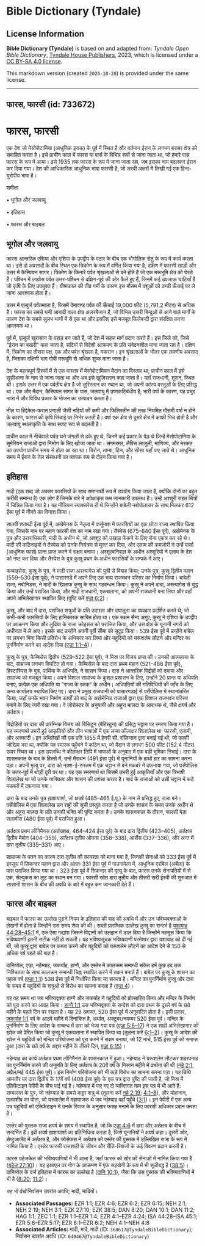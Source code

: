 # Bible Dictionary (Tyndale)

## License Information

**Bible Dictionary (Tyndale)** is based on and adapted from: _Tyndale Open Bible Dictionary_, [Tyndale House Publishers](https://tyndaleopenresources.com/), 2023, which is licensed under a [CC BY-SA 4.0 license](https://creativecommons.org/licenses/by-sa/4.0/legalcode.en).

This markdown version (created `2025-10-20`) is provided under the same license.



--------------------------------

## फारस, फारसी (id: 733672)

फारस, फारसी
===========

एक देश जो मेसोपोटामिया (आधुनिक इराक) के पूर्व में स्थित है और वर्तमान ईरान के लगभग बराबर क्षेत्र को समाहित करता है। इसे प्राचीन काल में फारस या पार्स के विभिन्न रूपों से जाना जाता था, जो हमारे पास फारस के रूप में आया। इसे 1935 तक फारस के रूप में जाना जाता रहा, जब इसका नाम बदलकर ईरान कर दिया गया। देश की आधिकारिक आधुनिक भाषा फारसी है, जो अरबी अक्षरों में लिखी गई एक हिन्द\-युरोपीय भाषा है।

समीक्षा

• भूगोल और जलवायु

• इतिहास

• फारस और बाइबल

भूगोल और जलवायु
---------------

फारस आन्तरिक एशिया और एशिया के उपद्वीप के पठार के बीच एक भौगोलिक सेतु के रूप में कार्य करता था। इसे दो अवसादों के बीच स्थित एक त्रिकोण के रूप में वर्णित किया गया है, दक्षिण में फारसी खाड़ी और उत्तर में कैस्पियन सागर। त्रिकोण के किनारे पर्वत श्रृंखलाओं से बने होते हैं जो एक मरूभूमि क्षेत्र को घेरते हैं। पश्चिम में ज़ाग्रोस पर्वत उत्तर\-पश्चिम से दक्षिण\-पूर्व की ओर फैले हुए हैं, जिनमें कई उपजाऊ घाटियाँ हैं जो कृषि के लिए उपयुक्त हैं। ग्रीष्मकाल की तीव्र गर्मी के कारण इस मौसम में पशुओं को ठण्डी ऊँचाई पर ले जाना आवश्यक होता है।

उत्तर में एल्बुर्ज पर्वतमाला है, जिसमें देमावण्ड पर्वत की ऊँचाई 19,000 फीट (5,791\.2 मीटर) से अधिक है। फारस का सबसे घनी आबादी वाला क्षेत्र अज़रबैजान है, जो विभिन्न उत्तरी बिन्दुओं से आने वाले मार्गों के कारण देश के सबसे सुलभ भागों में से एक था और इसलिए इसे मजबूत किलेबन्दी द्वारा संरक्षित करना आवश्यक था।

पूर्व में, एल्बुर्ज खुरासान के पहाड़ बन जाते हैं, जो देश में सहज मार्ग प्रदान करते हैं। इस जिले को, जिसे "ईरान का बखरी" कहा जाता है, सदियों से विदेशी आक्रमण के प्रति संवेदनशील माना जाता रहा है। दक्षिण में, त्रिकोण का तीसरा पक्ष, एक और पर्वत श्रृंखला है, मकरान। इन श्रृंखलाओं के भीतर एक लवणीय अवसाद है, जिसका दक्षिणी भाग गोबी मरूभूमि से अधिक शुष्क माना जाता है।

देश के महत्वपूर्ण हिस्सों में से एक वास्तव में मेसोपोटामियन मैदान का विस्तार था; प्राचीन काल में इसे सुसीआना के नाम से जाना जाता था और अब इसे खुज़िस्तान कहा जाता है। यहाँ राजधानी, शूशन, स्थित थी। इसके उत्तर में एक पर्वतीय क्षेत्र है जो लुरिस्तान का स्थान था, जो अपनी कांस्य वस्तुओं के लिए प्रसिद्ध था। एक और मैदान, कैस्पियन सागर के पास, जलवायु में उष्णकटिबंधीय है; भारी वर्षा के कारण, यह प्रचुर मात्रा में और विविध प्रकार के भोजन का उत्पादन करता है।

नील या हिद्देकेल\-फरात प्रणाली जैसी नदियों की कमी और फिलिस्तीन की तरह नियमित मौसमी वर्षा न होने के कारण, फारस की कृषि सिंचाई पर निर्भर करती है। वर्षा एक क्षेत्र से दूसरे क्षेत्र में काफी भिन्न होती है और जलवायु स्थलाकृति के साथ स्पष्ट रूप से बदलती है।

प्राचीन काल में नीचेवाले पर्वत घने जंगलों से ढके हुए थे, जिनमें कई प्रकार के पेड़ थे जिन्हें मेसोपोटामिया के सुमेरियन राजाओं द्वारा निर्माण के लिए खोजा जाता था। संगमरमर, लैपिस लाजुली, माणिक्य, और मरकत का उपयोग प्राचीन समय से होता आ रहा था। यिरोन, ताम्बा, टिन, और सीसा यहाँ पाए जाते थे। आधुनिक समय में ईरान के तेल संसाधनों का व्यापक रूप से दोहन किया गया है।

इतिहास
------

मादी (एक शब्द जो अक्सर फारसियों के साथ समानार्थी रूप में उपयोग किया जाता है, क्योंकि दोनों का बहुत करीबी सम्बन्ध है) एक लोग हैं जिनके बारे में अपेक्षाकृत कम जानकारी उपलब्ध है। उन्हें अश्शूरी राहत चित्रों में चित्रित किया गया है। यह मीडियन स्याक्सरेस ही थे जिन्होंने बाबेली नबोपोलासर के साथ मिलकर 612 ईसा पूर्व में नीनवे का विनाश किया।

सातवीं शताब्दी ईसा पूर्व में, अखेमेनस के नेतृत्व में पार्सुमाश में फारसियों का एक छोटा राज्य स्थापित किया गया, जिसके नाम पर महान फारसी वंश का नाम रखा गया। तैस्पेस (675–640 ईसा पूर्व), अखेमेनस के पुत्र और उत्तराधिकारी, मादी के अधीन थे, जो अश्शूर को उखाड़ फेंकने के लिए सेना एकत्र कर रहे थे। मादी की कठिनाइयों ने तैस्पेस को उनके नियंत्रण से मुक्त कर दिया, और एलाम की कमजोरी ने उन्हें पार्सा (आधुनिक फार्स) प्रान्त प्राप्त करने में सक्षम बनाया। अश्शूरबनिपाल के अधीन अश्शूरियों ने एलाम के देश को नष्ट कर दिया और तैस्पेस के पुत्र कुस्रू प्रथम के अधीन फारसियों के सम्पर्क में आए।

कम्बाइसेस, कुस्रू के पुत्र, ने मादी राजा अस्त्यागेस की पुत्री से विवाह किया; उनके पुत्र, कुस्रू द्वितीय महान (559–530 ईसा पूर्व), ने पासारगडे में अपने लिए एक भव्य राजभवन परिसर का निर्माण किया। बाबेली राजा, नबोनिडस, ने मादी के खिलाफ कुस्रू के साथ गठबन्धन किया। कुस्रू ने अपने दादा, अस्त्यागेस से युद्ध किया और उन्हें पराजित किया, और मादी राजधानी, एकबाताना, को अपनी राजधानी बना लिया और वहाँ अपने अभिलेखागार स्थापित किए (पुष्टि करें [एज्रा 6:2](https://ref.ly/Ezra6:2))।

कुस्रू, और बाद में दारा, पराजित शत्रुओं के प्रति उदारता और दयालुता का व्यवहार प्रदर्शित करते थे, जो कभी\-कभी फारसियों के लिए हानिकारक साबित होता था। एक सक्षम सैन्य अगुए, कुस्रू ने एशिया के उपद्वीप पर आक्रमण किया और लुदिया के राजा क्रोइसस को पराजित किया, और उस क्षेत्र के यूनानी नगरों को अधीनता में ले आए। इसके बाद उन्होंने अपनी पूर्वी सीमा को सुदृढ़ किया। 539 ईसा पूर्व में उन्होंने बाबेल पर लगभग बिना किसी प्रतिरोध के अधिकार कर लिया और यहूदियों को यरूशलेम लौटने और मन्दिर का पुनर्निर्माण करने का आदेश दिया ([एज्रा 1:1–4](https://ref.ly/Ezra1:1-Ezra1:4))।

कुस्रू के पुत्र, कैम्बिसेस द्वितीय (529–522 ईसा पूर्व), ने मिस्र पर विजय प्राप्त की। उनकी आत्महत्या के बाद, साम्राज्य लगभग विघटित हो गया। कैम्बिसेस के बाद दारा प्रथम महान (521–486 ईसा पूर्व), हिस्टास्पिस के पुत्र, पार्थिया के अधिपति, ने शासन किया। दारा ने आन्तरिक विद्रोहों को दबाया और साम्राज्य को मजबूत किया। अपने विशाल साम्राज्य के कुशल प्रशासन के लिए, उन्होंने 20 प्रान्त या अधिपति बनाए, प्रत्येक एक अधिपति या "राज्य के रक्षक" के अधीन। अधिपतियों की गतिविधियों की जाँच के लिए अन्य कार्यालय स्थापित किए गए। दारा ने प्रमुख राजधानी को पासारगडाई से पर्सेपोलिस में स्थानांतरित किया, जहाँ उनके भवन निर्माण कार्यों को बाद के अखेमेनिड राजाओं द्वारा एक विशाल राजभवन परिसर बनाने के लिए जारी रखा गया। वे ज़ोरोस्टर के अनुयायी और अहुरा माज़दा के आराधक थे, जैसे क्षयर्ष और अर्तक्षत्र।

विद्रोहियों पर दारा की प्रारम्भिक विजय को बिसिटून (बेहिस्टुन) की प्रसिद्ध चट्टान पर स्मरण किया गया है। यह स्मरणार्थ उभरी हुई आकृतियों और तीन भाषाओं में एक लम्बा कीलाक्षर शिलालेख था: फारसी, एलामी, और अक्कादी। इन अभिलेखों की एक प्रति 1855 में हेनरी सी. रॉलिन्सन द्वारा बनाई गई थी, जो काफी जोखिम भरा था, क्योंकि यह स्मारक पहुँचने में कठिन था, जो मैदान से लगभग 500 फीट (152\.4 मीटर) ऊपर स्थित था। इस उपलब्धि ने कीलाक्षर लिपि में भाषाओं के अनुवाद में एक बड़ी भूमिका निभाई। दारा के शासनकाल के बाद के हिस्से में, उन्हें मैराथन (491 ईसा पूर्व) में यूनानियों के हाथों हार का सामना करना पड़ा। अपनी मृत्यु पर, दारा को नक़्श\-ई\-रुस्तम में एक चट्टान से बने मकबरे में दफनाया गया, जो पर्सेपोलिस के उत्तर\-पूर्व में थोड़ी दूरी पर था। यह एक स्मरणार्थ था जिसमें उभरी हुई आकृतियाँ और एक त्रिभाषी शिलालेख था जो उनके व्यक्तित्व और शासन की प्रशंसा करता है। बाद के राजाओं को उसी चट्टान में कटे मकबरों में दफनाया गया।

दारा के बाद उनके पुत्र ख़शायार्शा, जो क्षयर्ष (485–465 ई.पू.) के नाम से प्रसिद्ध हुए, राजा बने। पर्सेपोलिस में एक शिलालेख उन राष्ट्रों की सूची प्रस्तुत करता है जो उनके शासन के समय उनके अधीन थे और अहुरा माज़दा के प्रति उनकी भक्ति की पुष्टि करता है। उनके शासनकाल के दौरान, फारसी बेड़ा सलामीस (480 ईसा पूर्व) में पराजित हुआ।

अर्तक्षत्र प्रथम लोंगिमैनस (अर्तख्शथ्र, 464–424 ईसा पूर्व) के बाद दारा द्वितीय (423–405\), अर्तक्षत्र द्वितीय मेमोन (404–359\), अर्तक्षत्र तृतीय ओकस (358–338\), आर्सेस (337–336\), और अन्त में दारा तृतीय (335–331\) आए।

साम्राज्य के पतन का कारण दारा तृतीय की कायरता को माना गया है, जिनकी सेनाओं को 333 ईसा पूर्व में इस्सुस में सिकन्दर महान द्वारा और अंततः 331 ईसा पूर्व में गाउगामेला में, आधुनिक एरबिल (अर्बेला) के पास पराजित किया गया था। 323 ईसा पूर्व में सिकन्दर की मृत्यु के बाद, फारस उनके सेनापतियों में से एक, सेल्युकस का लूट का स्थान बन गया। फारसी स्रोत दारा तृतीय और तीसरी सदी ईस्वी की शुरुआत में सासानी शासन के बीच की अवधि के बारे में बहुत कम जानकारी देते हैं।

फारस और बाइबल
-------------

बाइबल में फारस का उल्लेख पुराने नियम के इतिहास की बाद की अवधि में और उन भविष्यवक्ताओं के लेखनों में होता है जिन्होंने उस समय सेवा की थी। सबसे प्रारम्भिक उल्लेख कुस्रू का सन्दर्भ है [यशायाह 44:28–45:1](https://ref.ly/Isa44:28-Isa45:1) में, एक ऐसा गद्यांश जिसने विद्वानों को उलझन में डाल दिया है जिन्होंने महसूस किया कि भविष्यवाणी इतनी सटीक नहीं हो सकती। यह भविष्यसूचक भविष्यवाणी परमेश्वर द्वारा यशायाह को दी गई थी, जो कुस्रू द्वारा बाबेल पर कब्जा करने और यहूदियों को यरूशलेम लौटने का आदेश देने से 150 से अधिक वर्ष पहले की बात है।

दानिय्येल, एज्रा, नहेम्याह, जकर्याह, हाग्गै, और एस्तेर में कालक्रम सम्बन्धी संकेत हमें कुछ हद तक निश्चितता के साथ कालक्रम सम्बन्धी चिह्न स्थापित करने में सक्षम बनाते हैं। बाबेल पर कुस्रू के शासन का पहला वर्ष ([एज्रा 1:1](https://ref.ly/Ezra1:1)) 538 ईसा पूर्व में निर्धारित किया जा सकता है। मन्दिर का पुनर्निर्माण कुस्रू और दारा के समय में यहूदियों के शत्रुओं से विरोध का सामना करता है ([एज्रा 4](https://ref.ly/Ezra4:1-Ezra4:24))।

यह वह समय था जब भविष्यद्वक्ता हाग्गै और जकर्याह ने यहूदियों को प्रोत्साहित किया और मन्दिर के निर्माण को पूरा करने का आग्रह किया। [हाग्गै 1:1](https://ref.ly/Hag1:1) उस भविष्यद्वक्ता के सन्देश को दारा प्रथम के दूसरे वर्ष के छठे महीने के पहले दिन पर रखता है। यह 29 अगस्त, 520 ईसा पूर्व में अनुवादित होता है। इसी प्रकार, [जकर्याह 1:1](https://ref.ly/Zech1:1) वर्ष के आठवें महीने में दिनांकित है, अर्थात, अक्टूबर/नवम्बर 520 ईसा पूर्व। मन्दिर के पुनर्निर्माण के लिए आदेश के सम्बन्ध में दारा को भेजा गया पत्र ([एज्रा 5:6–17](https://ref.ly/Ezra5:6-Ezra5:17)) ने एक शाही अभिलेखागार की खोज को प्रेरित किया जो कुस्रू ने एकबाताना में स्थापित किया था (तुलना करें [6:1–2](https://ref.ly/Ezra6:1-Ezra6:2))। कुस्रू के आदेश की खोज ने यहूदियों को मन्दिर परियोजना को पूरा करने में सक्षम बनाया, जो 12 मार्च, 515 ईसा पूर्व को समाप्त हुआ (दारा के छठे वर्ष के अद्दार महीने के तीसरे दिन, [एज्रा 6:15](https://ref.ly/Ezra6:15))।

नहेम्याह का कार्य अर्तक्षत्र प्रथम लोंगिमैनस के शासनकाल में हुआ। नहेम्याह ने यरूशलेम लौटकर शहरपनाह का पुनर्निर्माण करने की अनुमति के लिए अर्तक्षत्र के 20वें वर्ष के निसान महीने में प्रार्थना की थी ([नहे 2:1](https://ref.ly/Neh2:1), अप्रैल/मई 445 ईसा पूर्व)। इस निर्माण परियोजना को भी कड़े विरोध का सामना करना पड़ा। यह तिथि आमतौर पर दारा द्वितीय के 17वें वर्ष (408 ईसा पूर्व) के एक पत्र द्वारा पुष्टि की जाती है, जो मिस्र में एलिफेंटाइन पेपीरी के बीच पाई गई है। नहेम्याह में पाए गए दो व्यक्तिगत नाम इस पत्र में भी आते हैं: सम्बल्लत के पुत्र, जो नहेम्याह के सबसे कट्टर शत्रु थे (तुलना करें [नहे 2:19](https://ref.ly/Neh2:19); [4:1–8](https://ref.ly/Neh4:1-Neh4:8)), और योहानान, एल्याशीब का पोता, जो यरूशलेम में महायाजक थे जब नहेम्याह वहाँ पहुँचे ([3:1](https://ref.ly/Neh3:1))। इन पेपीरी में एक अन्य पत्र यहूदियों को एलिफेंटाइन में उनके रिवाज के अनुसार फसह मनाने के लिए फारसी अधिकार प्रदान करता है।

एस्तेर की पुस्तक राजा क्षयर्ष के समय में स्थापित है, जो कि [एज्रा 4:6](https://ref.ly/Ezra4:6) में दारा और अर्तक्षत्र के बीच में सन्दर्भित हैं। इब्री क्षयर्ष ख़शायार्शा का प्रतिनिधित्व करता है, जिसे यूनानियों ने क्षयर्ष कहा। दूसरी ओर, सेप्टुआजेंट में अर्तक्षत्र है, और जोसेफस ने अर्तक्षत्र को एस्तेर की पुस्तक में उल्लिखित राजा के रूप में नामित किया है। एस्तेर फारसी राजशाही के जीवन और रीति\-रिवाजों के कई विवरण प्रदान करती है।

फारस यहेजकेल की भविष्यवाणियों में भी आता है, जहाँ फारस को सोर की सेनाओं में नामित किया गया है ([यहेज 27:10](https://ref.ly/Ezek27:10))। यह इस्राएल पर गोग के आक्रमण में एक सहयोगी के रूप में भी सूचीबद्ध है ([38:5](https://ref.ly/Ezek38:5))। दानिय्येल के दर्ज इतिहास में फारस का उल्लेख है ([दानि 10:1](https://ref.ly/Dan10:1)), जैसा कि उस पुस्तक की भविष्यवाणियों में भी है ([8:20](https://ref.ly/Dan8:20); [11:2](https://ref.ly/Dan11:2))।

*यह भी देखें* निर्वासन उपरांत अवधि; मादी, मादियों।

* **Associated Passages:** EZR 1:1; EZR 4:6; EZR 6:2; EZR 6:15; NEH 2:1; NEH 2:19; NEH 3:1; EZK 27:10; EZK 38:5; DAN 8:20; DAN 10:1; DAN 11:2; HAG 1:1; ZEC 1:1; EZR 1:1–EZR 1:4; EZR 4:1–EZR 4:24; ISA 44:28–ISA 45:1; EZR 5:6–EZR 5:17; EZR 6:1–EZR 6:2; NEH 4:1–NEH 4:8
* **Associated Articles:** मादी, मादै, मादी (ID: `368617@TyndaleBibleDictionary`); निर्वासन उपरांत अवधि (ID: `649467@TyndaleBibleDictionary`)

